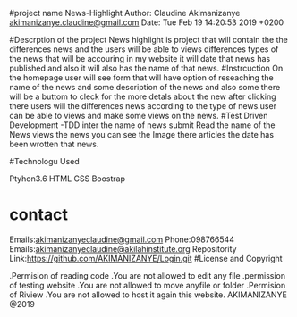 #project name
 News-Highlight
 Author: Claudine Akimanizanye <akimanizanye.claudine@gmail.com>
Date:   Tue Feb 19 14:20:53 2019 +0200

#Descrption of the project
News highlight is project that will contain the  the differences news and the users will be able to views differences types of the news that will be accouring in my  website it will date  that news has published and also it will also has the name of that news.
#Instrcuction
On the homepage user will see form that will have option of reseaching the name of the news and some description of the news and also some there will be a buttom  to cleck for the more detals about the new after clicking there  users will the differences news according to the type of news.user can be able to views and make some views on the news.
#Test Driven Development -TDD
inter the name of news   submit Read the name of the  News views the  news  you  can see the Image there articles the  date has been wrotten that news.

#Technologu Used

Ptyhon3.6 
HTML
CSS
Boostrap

# contact
Emails:akimanizanyeclaudine@gmail.com Phone:098766544 Emails:akimanizanyeclaudine@akilahinstitute.org Repositority Link:https://github.com/AKIMANIZANYE/Login.git
#License and Copyright

.Permision of reading code         .You are not allowed to edit any file
.permission of testing website      .You are  not allowed to move  anyfile or folder
.Permision of Riview                 .You are not allowed to host it again  this website.
AKIMANIZANYE @2019